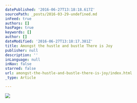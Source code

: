 ```yaml
---
datePublished: '2016-06-27T13:18:18.617Z'
sourcePath: _posts/2016-03-29-undefined.md
inFeed: true
authors: []
hasPage: true
keywords: []
author: []
dateModified: '2016-06-27T13:18:17.381Z'
title: Amongst the hustle and bustle There is Joy
publisher: null
description: ''
inLanguage: null
inNav: false
starred: false
url: amongst-the-hustle-and-bustle-there-is-joy/index.html
_type: Article

---
```

![](https://s3-us-west-2.amazonaws.com/the-grid-img/p/8d18768678f1cd988e7a65c9d9bb28ffa7c9306a.jpg)